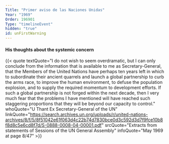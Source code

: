 ```yaml
---
Title: "Primer aviso de las Naciones Unidas"
Year: "1969"
Order: 196901
Type: "timelineEvent"
hidden: "true"
id: unFirstWarning
---
```


#### His thoughts about the systemic concern

{{< quote textQuote="I do not wish to seem overdramatic, but I can only conclude from the information that is available to me as Secretary-General, that the Members of the United Nations have perhaps ten years left in which to subordinate their ancient quarrels and launch a global partnership to curb the arms race, to improve the human environment, to defuse the population explosion, and to supply the required momentum to development efforts. If such a global partnership is not forged within the next decade, then I very much fear that the problems I have mentioned will have reached such staggering proportions that they will be beyond our capacity to control." whoQuote="U Thant Ex Secretary-General of the UN" linkQuote="https://search.archives.un.org/uploads/r/united-nations-archives/8/f/5/8f51042e61f063d4c22b74d7830bce0d3c592d3d7f9fce10b8f8d8c5e6cd8f7d/S-0888-0008-04-00001.pdf" srcQuote="Extracts from statements of Sessions of the UN General Assembly" infoQuote="May 1969 at page 8/47" >}}